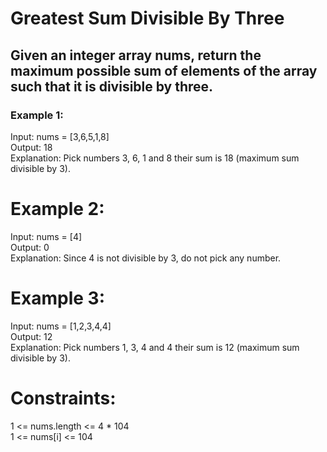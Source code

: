 # Greatest Sum Divisible By Three  

## Given an integer array nums, return the maximum possible sum of elements of the array such that it is divisible by three.   
  
### Example 1:  
Input: nums = [3,6,5,1,8]    
Output: 18  
Explanation: Pick numbers 3, 6, 1 and 8 their sum is 18 (maximum sum divisible by 3).  
  
# Example 2:    
Input: nums = [4]  
Output: 0  
Explanation: Since 4 is not divisible by 3, do not pick any number. 
  
# Example 3:   
Input: nums = [1,2,3,4,4]  
Output: 12  
Explanation: Pick numbers 1, 3, 4 and 4 their sum is 12 (maximum sum divisible by 3).  
    
# Constraints:  
1 <= nums.length <= 4 * 104  
1 <= nums[i] <= 104  
